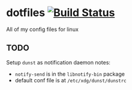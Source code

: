 # dotfiles [![Build Status][ci-image]][ci-url]
All of my config files for linux


## TODO
Setup `dunst` as notification daemon
notes:
  - `notify-send` is in the `libnotify-bin` package
  - default conf file is at `/etc/xdg/dunst/dunstrc`

[ci-url]: https://travis-ci.com/gurpreetatwal/dotfiles
[ci-image]: https://travis-ci.com/gurpreetatwal/dotfiles.svg?branch=master
